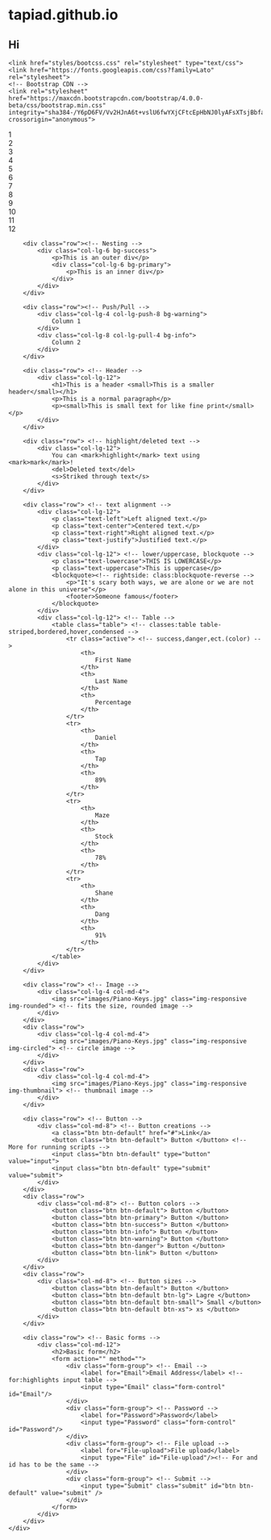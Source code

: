 # tapiad.github.io

## Hi
<!DOCTYPE html>
<html>
  <head>
    <meta charset="utf-8">
    <title>My Web page</title>

	<link href="styles/bootcss.css" rel="stylesheet" type="text/css">
	<link href="https://fonts.googleapis.com/css?family=Lato" rel="stylesheet"> 
	<!-- Bootstrap CDN -->
	<link rel="stylesheet" href="https://maxcdn.bootstrapcdn.com/bootstrap/4.0.0-beta/css/bootstrap.min.css" integrity="sha384-/Y6pD6FV/Vv2HJnA6t+vslU6fwYXjCFtcEpHbNJ0lyAFsXTsjBbfaDjzALeQsN6M" crossorigin="anonymous">
  </head>
  
  <body>
  	<div class="container">
  		<div class="row"><!-- Grid -->
  			<div class="col-lg-1 bg-warning">
  				1
  			</div>
  			<div class="col-lg-1 bg-danger">
  				2
  			</div>
  			<div class="col-lg-1 bg-info">
  				3
  			</div>
  			<div class="col-lg-1 bg-success">
  				4
  			</div>
  			<div class="col-lg-1 bg-warning">
  				5
  			</div>
  			<div class="col-lg-1 bg-danger">
  				6
  			</div>
  			<div class="col-lg-1 bg-info">
  				7
  			</div>
  			<div class="col-lg-1 bg-success">
  				8
  			</div>
  			<div class="col-lg-1 bg-warning">
  				9
  			</div>
  			<div class="col-lg-1 bg-danger">
  				10
  			</div>
  			<div class="col-lg-1 bg-info">
  				11
  			</div>
  			<div class="col-lg-1 bg-success">
  				12
  			</div>
  		</div>

  		<div class="row"><!-- Nesting -->
  			<div class="col-lg-6 bg-success">
  				<p>This is an outer div</p>
  				<div class="col-lg-6 bg-primary">
  					<p>This is an inner div</p>
  				</div>
  			</div>
  		</div>

  		<div class="row"><!-- Push/Pull -->
  			<div class="col-lg-4 col-lg-push-8 bg-warning">
  				Column 1
  			</div>
  			<div class="col-lg-8 col-lg-pull-4 bg-info">
  				Column 2
  			</div>
  		</div>

  		<div class="row"> <!-- Header -->
  			<div class="col-lg-12">
  				<h1>This is a header <small>This is a smaller header</small></h1>
  				<p>This is a normal paragraph</p>
  				<p><small>This is small text for like fine print</small></p>
  			</div>
  		</div>

  		<div class="row"> <!-- highlight/deleted text -->
  			<div class="col-lg-12">
  				You can <mark>highlight</mark> text using <mark>mark</mark>!
  				<del>Deleted text</del>
  				<s>Striked through text</s>
  			</div>
  		</div>

  		<div class="row"> <!-- text alignment -->
  			<div class="col-lg-12">
  				<p class="text-left">Left aligned text.</p>
  				<p class="text-center">Centered text.</p>
  				<p class="text-right">Right aligned text.</p>
  				<p class="text-justify">Justified text.</p>
  			</div>
  			<div class="col-lg-12"> <!-- lower/uppercase, blockquote -->
  				<p class="text-lowercase">THIS IS LOWERCASE</p>
  				<p class="text-uppercase">This is uppercase</p>
  				<blockquote><!-- rightside: class:blockquote-reverse -->
  					<p>"It's scary both ways, we are alone or we are not alone in this universe"</p>
  					<footer>Someone famous</footer>
  				</blockquote>
  			</div>
  			<div class="col-lg-12"> <!-- Table -->
  				<table class="table"> <!-- classes:table table-striped,bordered,hover,condensed -->
  					<tr class="active"> <!-- success,danger,ect.(color) -->
  						<th>
  							First Name
  						</th>
  						<th>
  							Last Name
  						</th>
  						<th>
  							Percentage
  						</th>
  					</tr>
  					<tr>
  						<th>
  							Daniel
  						</th>
  						<th>
  							Tap
  						</th>
  						<th>
  							89%
  						</th>
  					</tr>
  					<tr>
  						<th>
  							Maze
  						</th>
  						<th>
  							Stock
  						</th>
  						<th>
  							78%
  						</th>
  					</tr>
  					<tr>
  						<th>
  							Shane
  						</th>
  						<th>
  							Dang
  						</th>
  						<th>
  							91%
  						</th>
  					</tr>	
  				</table>
  			</div>
  		</div>

  		<div class="row"> <!-- Image -->
  			<div class="col-lg-4 col-md-4">
  				<img src="images/Piano-Keys.jpg" class="img-responsive img-rounded"> <!-- fits the size, rounded image -->
  			</div>
  		</div>
  		<div class="row">
  			<div class="col-lg-4 col-md-4">
  				<img src="images/Piano-Keys.jpg" class="img-responsive img-circled"> <!-- circle image -->
  			</div>
  		</div>
  		<div class="row">
  			<div class="col-lg-4 col-md-4">
  				<img src="images/Piano-Keys.jpg" class="img-responsive img-thumbnail"> <!-- thumbnail image -->
  			</div>
  		</div>

  		<div class="row"> <!-- Button -->
  			<div class="col-md-8"> <!-- Button creations -->
  				<a class="btn btn-default" href="#">Link</a>
  				<button class="btn btn-default"> Button </button> <!-- More for running scripts -->
  				<input class="btn btn-default" type="button" value="input">
  				<input class="btn btn-default" type="submit" value="submit">
  			</div>
  		</div>
  		<div class="row">
  			<div class="col-md-8"> <!-- Button colors --> 
  				<button class="btn btn-default"> Button </button>
  				<button class="btn btn-primary"> Button </button>
  				<button class="btn btn-success"> Button </button>
  				<button class="btn btn-info"> Button </button>
  				<button class="btn btn-warning"> Button </button>
  				<button class="btn btn-danger"> Button </button>
  				<button class="btn btn-link"> Button </button>
  			</div>
  		</div>
  		<div class="row">
  			<div class="col-md-8"> <!-- Button sizes --> 
  				<button class="btn btn-default"> Button </button>
  				<button class="btn btn-default btn-lg"> Lagre </button>
  				<button class="btn btn-default btn-small"> Small </button>
  				<button class="btn btn-default btn-xs"> xs </button>
  			</div>
  		</div>

  		<div class="row"> <!-- Basic forms -->
  			<div class="col-md-12">
  				<h2>Basic form</h2>
  				<form action="" method="">
  					<div class="form-group"> <!-- Email -->
  						<label for="Email">Email Address</label> <!-- for:highlights input table -->
  						<input type="Email" class="form-control" id="Email"/>
  					</div>
  					<div class="form-group"> <!-- Password -->
  						<label for="Password">Password</label>
  						<input type="Password" class="form-control" id="Password"/>
  					</div>
  					<div class="form-group"> <!-- File upload -->
  						<label for="File-upload">File upload</label>
  						<input type="File" id="File-upload"/><!-- For and id has to be the same -->
  					</div>
  					<div class="form-group"> <!-- Submit -->
  						<input type="Submit" class="submit" id="btn btn-default" value="submit" />
  					</div>
  				</form>
  			</div>
  		</div>
  	</div>

<!-- jQuery CDN -->
<script src="https://code.jquery.com/jquery-3.2.1.slim.min.js" integrity="sha384-KJ3o2DKtIkvYIK3UENzmM7KCkRr/rE9/Qpg6aAZGJwFDMVNA/GpGFF93hXpG5KkN" crossorigin="anonymous"></script>
<script src="https://cdnjs.cloudflare.com/ajax/libs/popper.js/1.11.0/umd/popper.min.js" integrity="sha384-b/U6ypiBEHpOf/4+1nzFpr53nxSS+GLCkfwBdFNTxtclqqenISfwAzpKaMNFNmj4" crossorigin="anonymous"></script>
<!-- Bootstrap CDN -->
<script src="https://maxcdn.bootstrapcdn.com/bootstrap/4.0.0-beta/js/bootstrap.min.js" integrity="sha384-h0AbiXch4ZDo7tp9hKZ4TsHbi047NrKGLO3SEJAg45jXxnGIfYzk4Si90RDIqNm1" crossorigin="anonymous"></script>
  </body>
</html>
